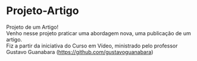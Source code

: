 # Projeto-Artigo
Projeto de um Artigo!</br>
Venho nesse projeto praticar uma abordagem nova, uma publicação de um artigo.</br>
Fiz a partir da iniciativa do Curso em Vídeo, ministrado pelo professor Gustavo Guanabara (https://github.com/gustavoguanabara)</br>

